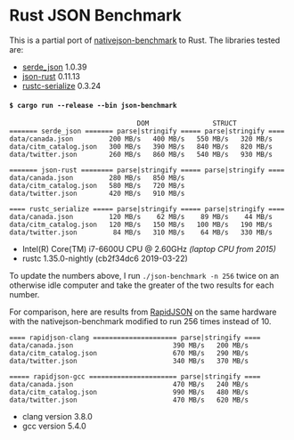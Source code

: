 # Rust JSON Benchmark

This is a partial port of
[nativejson-benchmark](https://github.com/miloyip/nativejson-benchmark)
to Rust. The libraries tested are:

- [serde\_json](https://github.com/serde-rs/json) 1.0.39
- [json-rust](https://github.com/maciejhirsz/json-rust) 0.11.13
- [rustc-serialize](https://github.com/rust-lang-nursery/rustc-serialize) 0.3.24

#### `$ cargo run --release --bin json-benchmark`

```
                                DOM                STRUCT
======= serde_json ======= parse|stringify ===== parse|stringify ====
data/canada.json         200 MB/s   400 MB/s   550 MB/s   320 MB/s
data/citm_catalog.json   300 MB/s   390 MB/s   840 MB/s   820 MB/s
data/twitter.json        260 MB/s   860 MB/s   540 MB/s   930 MB/s

======= json-rust ======== parse|stringify ===== parse|stringify ====
data/canada.json         280 MB/s   850 MB/s
data/citm_catalog.json   580 MB/s   720 MB/s
data/twitter.json        420 MB/s   910 MB/s

==== rustc_serialize ===== parse|stringify ===== parse|stringify ====
data/canada.json         120 MB/s    62 MB/s    89 MB/s    44 MB/s
data/citm_catalog.json   120 MB/s   150 MB/s   100 MB/s   190 MB/s
data/twitter.json         84 MB/s   310 MB/s    64 MB/s   330 MB/s
```

- Intel(R) Core(TM) i7-6600U CPU @ 2.60GHz *(laptop CPU from 2015)*
- rustc 1.35.0-nightly (cb2f34dc6 2019-03-22)

To update the numbers above, I run `./json-benchmark -n 256` twice on an
otherwise idle computer and take the greater of the two results for each number.

For comparison, here are results from
[RapidJSON](https://github.com/miloyip/rapidjson) on the same hardware with the
nativejson-benchmark modified to run 256 times instead of 10.

```
==== rapidjson-clang ===================== parse|stringify ====
data/canada.json                         390 MB/s   200 MB/s
data/citm_catalog.json                   670 MB/s   290 MB/s
data/twitter.json                        340 MB/s   370 MB/s

===== rapidjson-gcc ====================== parse|stringify ====
data/canada.json                         470 MB/s   240 MB/s
data/citm_catalog.json                   990 MB/s   480 MB/s
data/twitter.json                        470 MB/s   620 MB/s
```

- clang version 3.8.0
- gcc version 5.4.0

